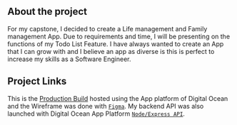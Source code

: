 ## About the project

For my capstone, I decided to create a Life management and Family management App. Due to requirements and time, I will be presenting on the functions of my Todo List Feature. I have always wanted to create an App that I can grow with and I believe an app as diverse is this is perfect to increase my skills as a Software Engineer.

## Project Links

This is the [Production Build](https://sea-lion-app-ihyvc.ondigitalocean.app/) hosted using the App platform of Digital Ocean and the Wireframe was done with [`Figma`](https://www.figma.com/design/gd9B2rFFnODgm3ugErgRHz/TBT?node-id=0-1&t=anhqygOV4PQk2tit-1). My backend API was also launched with Digital Ocean App Platform [`Node/Express API`](https://oyster-app-3xg9q.ondigitalocean.app/api/v1/todos).
